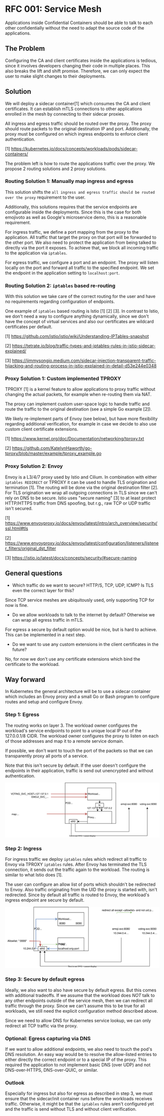 # RFC 001: Service Mesh

Applications inside Confidential Containers should be able to talk to each other
confidentially without the need to adapt the source code of the applications.

## The Problem

Configuring the CA and client certificates inside the applications is tedious,
since it involves developers changing their code in multiple places. This also
breaks the lift and shift promise. Therefore, we can only expect the user to
make slight changes to their deployments.

## Solution

We will deploy a sidecar container[1] which consumes the CA and client
certificates. It can establish mTLS connections to other applications enrolled
in the mesh by connecting to their sidecar proxies.

All ingress and egress traffic should be routed over the proxy. The proxy should
route packets to the original destination IP and port. Additionally, the proxy
must be configured on which ingress endpoints to enforce client authentication.

[1] <https://kubernetes.io/docs/concepts/workloads/pods/sidecar-containers/>

The problem left is how to route the applications traffic over the proxy. We
propose 2 routing solutions and 2 proxy solutions.

### Routing Solution 1: Manually map ingress and egress

This solution shifts the
`all ingress and egress traffic should be routed over the proxy` requirement to
the user.

Additionally, this solutions requires that the service endpoints are
configurable inside the deployments. Since this is the case for both emojivoto
as well as Google's microservice demo, this is a reasonable requirement.

For ingress traffic, we define a port mapping from the proxy to the application.
All traffic that target the proxy on that port will be forwarded to the other
port. We also need to protect the application from being talked to directly via
the port it exposes. To achieve that, we block all incoming traffic to the
application via `iptables`.

For egress traffic, we configure a port and an endpoint. The proxy will listen
locally on the port and forward all traffic to the specified endpoint. We set
the endpoint in the application setting to `localhost:port`.

### Routing Solution 2: `iptables` based re-routing

With this solution we take care of the correct routing for the user and have no
requirements regarding configuration of endpoints.

One example of `iptables` based routing is Istio [1] [2] [3]. In contrast to
Istio, we don't need a way to configure anything dynamically, since we don't
have the concept of virtual services and also our certificates are wildcard
certificates per default.

[1] <https://github.com/istio/istio/wiki/Understanding-IPTables-snapshot>

[2]
<https://tetrate.io/blog/traffic-types-and-iptables-rules-in-istio-sidecar-explained/>

[3]
<https://jimmysongio.medium.com/sidecar-injection-transparent-traffic-hijacking-and-routing-process-in-istio-explained-in-detail-d53e244e0348>

### Proxy Solution 1: Custom implemented TPROXY

TPROXY [1] is a kernel feature to allow applications to proxy traffic without
changing the actual packets, for example when re-routing them via NAT.

The proxy can implement custom user-space logic to handle traffic and route the
traffic to the original destination (see a simple Go example [2]).

We likely re-implement parts of Envoy (see below), but have more flexibility
regarding additional verification, for example in case we decide to also use
custom client certificate extensions.

[1] <https://www.kernel.org/doc/Documentation/networking/tproxy.txt>

[2]
<https://github.com/KatelynHaworth/go-tproxy/blob/master/example/tproxy_example.go>

### Proxy Solution 2: Envoy

Envoy is a L3/4/7 proxy used by Istio and Cilium. In combination with either
`iptables REDIRECT` or TPROXY it can be used to handle TLS origination and
termination [1]. The routing will be done via the original destination filter
[2]. For TLS origination we wrap all outgoing connections in TLS since we can't
rely on DNS to be secure. Istio uses "secure naming" [3] to at least protect
HTTP/HTTPS traffic from DNS spoofing, but r.g., raw TCP or UDP traffic isn't
secured.

[1]
<https://www.envoyproxy.io/docs/envoy/latest/intro/arch_overview/security/ssl.html#tls>

[2]
<https://www.envoyproxy.io/docs/envoy/latest/configuration/listeners/listener_filters/original_dst_filter>

[3] <https://istio.io/latest/docs/concepts/security/#secure-naming>

## General questions

- Which traffic do we want to secure? HTTP/S, TCP, UDP, ICMP? Is TLS even the
  correct layer for this?

Since TCP service meshes are ubiquitously used, only supporting TCP for now is
fine.

- Do we allow workloads to talk to the internet by default? Otherwise we can
  wrap all egress traffic in mTLS.

For egress a secure by default option would be nice, but is hard to achieve.
This can be implemented in a next step.

- Do we want to use any custom extensions in the client certificates in the
  future?

No, for now we don't use any certificate extensions which bind the certificate
to the workload.

## Way forward

In Kubernetes the general architecture will be to use a sidecar container which
includes an Envoy proxy and a small Go or Bash program to configure routes and
setup and configure Envoy.

### Step 1: Egress

The routing works on layer 3. The workload owner configures the workload's
service endpoints to point to a unique local IP out of the 127.0.0.1/8 CIDR. The
workload owner configures the proxy to listen on each of those addresses and map
it to a remote service domain.

If possible, we don't want to touch the port of the packets so that we can
transparently proxy all ports of a service.

Note that this isn't secure by default. If the user doesn't configure the
endpoints in their application, traffic is send out unencrypted and without
authentication.

<img src="./assets/001-egress.svg">

### Step 2: Ingress

For ingress traffic we deploy `iptables` rules which redirect all traffic to
Envoy via TPROXY `iptables` rules. After Envoy has terminated the TLS
connection, it sends out the traffic again to the workload. The routing is
similar to what Istio does [1].

The user can configure an allow list of ports which shouldn't be redirected to
Envoy. Also traffic originating from the UID the proxy is started with, isn't
redirected. Since by default all traffic is routed to Envoy, the workload's
ingress endpoint are secure by default.

<img src="./assets/001-ingress.svg">

### Step 3: Secure by default egress

Ideally, we also want to also have secure by default egress. But this comes with
additional tradeoffs. If we assume that the workload does _NOT_ talk to any
other endpoints outside of the service mesh, then we can redirect all traffic
through the proxy. Since we can't assume this to be true for all workloads, we
still need the explicit configuration method described above.

Since we need to allow DNS for Kubernetes service lookup, we can only redirect
all TCP traffic via the proxy.

### Optional: Egress capturing via DNS

If we want to allow additional endpoints, we also need to touch the pod's DNS
resolution. An easy way would be to resolve the allow-listed entries to either
directly the correct endpoint or to a special IP of the proxy. This required the
application to not implement basic DNS (over UDP) and not DNS-over-HTTPS,
DNS-over-QUIC, or similar.

### Outlook

Especially for ingress but also for egress as described in step 3, we must
ensure that the sidecar/init container runs before the workloads receives
traffic. Otherwise, it might be that the `iptables` rules aren't configured yet
and the traffic is send without TLS and without client verification.
